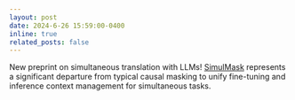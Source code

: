 ```yaml
---
layout: post
date: 2024-6-26 15:59:00-0400
inline: true
related_posts: false
---
```


New preprint on simultaneous translation with LLMs! [SimulMask](https://arxiv.org/abs/2405.10443) represents a significant departure from typical causal masking to unify fine-tuning and inference context management for simultaneous tasks.
